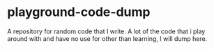 # playground-code-dump
A repository for random code that I write. A lot of the code that i play around with and have no use for other than learning, I will dump here.
